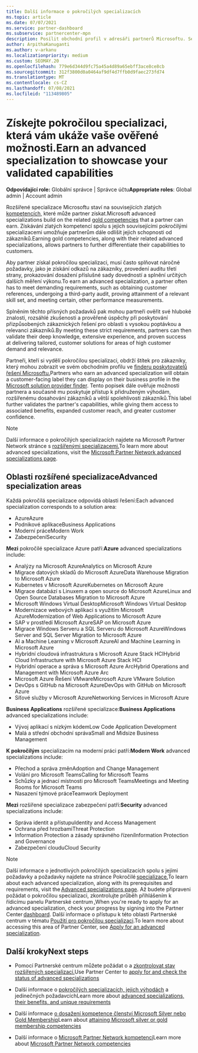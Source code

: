 ```yaml
---
title: Další informace o pokročilých specializacích
ms.topic: article
ms.date: 07/07/2021
ms.service: partner-dashboard
ms.subservice: partnercenter-mpn
description: Posílit obchodní profil v adresáři partnerů Microsoftu. Seznamte se s pokročilými specializacemi, které můžete dosáhnout, spolu s vašimi stávajícími kompetencemi Gold a Silver.
author: ArpithaKanuganti
ms.author: v-arkanu
ms.localizationpriority: medium
ms.custom: SEOMAY.20
ms.openlocfilehash: 779e6d344d9fc75a45a4d89a65ebff3ace8ce8cb
ms.sourcegitcommit: 312f3800d0a0464af9df4d7ffb0d9faec273fd74
ms.translationtype: MT
ms.contentlocale: cs-CZ
ms.lasthandoff: 07/08/2021
ms.locfileid: "113489805"
---
```

# <a name="earn-an-advanced-specialization-to-showcase-your-validated-capabilities"></a><span data-ttu-id="8c970-104">Získejte pokročilou specializaci, která vám ukáže vaše ověřené možnosti.</span><span class="sxs-lookup"><span data-stu-id="8c970-104">Earn an advanced specialization to showcase your validated capabilities</span></span>

<span data-ttu-id="8c970-105">**Odpovídající role:** Globální správce | Správce účtu</span><span class="sxs-lookup"><span data-stu-id="8c970-105">**Appropriate roles**: Global admin | Account admin</span></span>

<span data-ttu-id="8c970-106">Rozšířené specializace Microsoftu staví na souvisejících zlatých [kompetencích,](learn-about-competencies.md) které může partner získat.</span><span class="sxs-lookup"><span data-stu-id="8c970-106">Microsoft advanced specializations build on the related [gold competencies](learn-about-competencies.md) that a partner can earn.</span></span> <span data-ttu-id="8c970-107">Získávání zlatých kompetencí spolu s jejich souvisejícími pokročilými specializacemi umožňuje partnerům dále odlišit jejich schopnosti od zákazníků.</span><span class="sxs-lookup"><span data-stu-id="8c970-107">Earning gold competencies, along with their related advanced specializations, allows partners to further differentiate their capabilities to customers.</span></span>

<span data-ttu-id="8c970-108">Aby partner získal pokročilou specializaci, musí často splňovat náročné požadavky, jako je získání odkazů na zákazníky, provedení auditu třetí strany, prokazování dosažení příslušné sady dovedností a splnění určitých dalších měření výkonu.</span><span class="sxs-lookup"><span data-stu-id="8c970-108">To earn an advanced specialization, a partner often has to meet demanding requirements, such as obtaining customer references, undergoing a third-party audit, proving attainment of a relevant skill set, and meeting certain, other performance measurements.</span></span>

<span data-ttu-id="8c970-109">Splněním těchto přísných požadavků pak mohou partneři ověřit své hluboké znalosti, rozsáhlé zkušenosti a prověřené úspěchy při poskytování přizpůsobených zákaznických řešení pro oblasti s vysokou poptávkou a relevanci zákazníků.</span><span class="sxs-lookup"><span data-stu-id="8c970-109">By meeting these strict requirements, partners can then validate their deep knowledge, extensive experience, and proven success at delivering tailored, customer solutions for areas of high customer demand and relevance.</span></span>

<span data-ttu-id="8c970-110">Partneři, kteří si vydělí pokročilou specializaci, obdrží štítek pro zákazníky, který mohou zobrazit ve svém obchodním profilu ve [finderu poskytovatelů řešení Microsoftu.](https://www.microsoft.com/solution-providers/home)</span><span class="sxs-lookup"><span data-stu-id="8c970-110">Partners who earn an advanced specialization will obtain a customer-facing label they can display on their business profile in the [Microsoft solution provider finder](https://www.microsoft.com/solution-providers/home).</span></span> <span data-ttu-id="8c970-111">Tento popisek dále ověřuje možnosti partnera a současně mu poskytuje přístup k přidruženým výhodám, rozšířenému dosahování zákazníků a větší spolehlivosti zákazníků.</span><span class="sxs-lookup"><span data-stu-id="8c970-111">This label further validates the partner's capabilities, while giving them access to associated benefits, expanded customer reach, and greater customer confidence.</span></span>

> [!NOTE]
> <span data-ttu-id="8c970-112">Další informace o pokročilých specializacích najdete na Microsoft Partner Network stránce s [rozšířenými specializacemi.](https://partner.microsoft.com/membership/advanced-specialization)</span><span class="sxs-lookup"><span data-stu-id="8c970-112">To learn more about advanced specializations, visit the [Microsoft Partner Network advanced specializations page](https://partner.microsoft.com/membership/advanced-specialization).</span></span>

## <a name="advanced-specialization-areas"></a><span data-ttu-id="8c970-113">Oblasti rozšířené specializace</span><span class="sxs-lookup"><span data-stu-id="8c970-113">Advanced specialization areas</span></span>

<span data-ttu-id="8c970-114">Každá pokročilá specializace odpovídá oblasti řešení:</span><span class="sxs-lookup"><span data-stu-id="8c970-114">Each advanced specialization corresponds to a solution area:</span></span>

- <span data-ttu-id="8c970-115">Azure</span><span class="sxs-lookup"><span data-stu-id="8c970-115">Azure</span></span>
- <span data-ttu-id="8c970-116">Podnikové aplikace</span><span class="sxs-lookup"><span data-stu-id="8c970-116">Business Applications</span></span>
- <span data-ttu-id="8c970-117">Moderní práce</span><span class="sxs-lookup"><span data-stu-id="8c970-117">Modern Work</span></span>
- <span data-ttu-id="8c970-118">Zabezpečení</span><span class="sxs-lookup"><span data-stu-id="8c970-118">Security</span></span>

<span data-ttu-id="8c970-119">**Mezi** pokročilé specializace Azure patří:</span><span class="sxs-lookup"><span data-stu-id="8c970-119">**Azure** advanced specializations include:</span></span>

- <span data-ttu-id="8c970-120">Analýzy na Microsoft Azure</span><span class="sxs-lookup"><span data-stu-id="8c970-120">Analytics on Microsoft Azure</span></span>
- <span data-ttu-id="8c970-121">Migrace datových skladů do Microsoft Azure</span><span class="sxs-lookup"><span data-stu-id="8c970-121">Data Warehouse Migration to Microsoft Azure</span></span>
- <span data-ttu-id="8c970-122">Kubernetes v Microsoft Azure</span><span class="sxs-lookup"><span data-stu-id="8c970-122">Kubernetes on Microsoft Azure</span></span>
- <span data-ttu-id="8c970-123">Migrace databází s Linuxem a open source do Microsoft Azure</span><span class="sxs-lookup"><span data-stu-id="8c970-123">Linux and Open Source Databases Migration to Microsoft Azure</span></span>
- <span data-ttu-id="8c970-124">Microsoft Windows Virtual Desktop</span><span class="sxs-lookup"><span data-stu-id="8c970-124">Microsoft Windows Virtual Desktop</span></span>
- <span data-ttu-id="8c970-125">Modernizace webových aplikací s využitím Microsoft Azure</span><span class="sxs-lookup"><span data-stu-id="8c970-125">Modernization of Web Applications to Microsoft Azure</span></span>
- <span data-ttu-id="8c970-126">SAP v prostředí Microsoft Azure</span><span class="sxs-lookup"><span data-stu-id="8c970-126">SAP on Microsoft Azure</span></span>
- <span data-ttu-id="8c970-127">Migrace Windows Serveru a SQL Serveru do Microsoft Azure</span><span class="sxs-lookup"><span data-stu-id="8c970-127">Windows Server and SQL Server Migration to Microsoft Azure</span></span>
- <span data-ttu-id="8c970-128">AI a Machine Learning v Microsoft Azure</span><span class="sxs-lookup"><span data-stu-id="8c970-128">AI and Machine Learning in Microsoft Azure</span></span>
- <span data-ttu-id="8c970-129">Hybridní cloudová infrastruktura s Microsoft Azure Stack HCI</span><span class="sxs-lookup"><span data-stu-id="8c970-129">Hybrid Cloud Infrastructure with Microsoft Azure Stack HCI</span></span>
- <span data-ttu-id="8c970-130">Hybridní operace a správa s Microsoft Azure Arc</span><span class="sxs-lookup"><span data-stu-id="8c970-130">Hybrid Operations and Management with Microsoft Azure Arc</span></span>
- <span data-ttu-id="8c970-131">Microsoft Azure Řešení VMware</span><span class="sxs-lookup"><span data-stu-id="8c970-131">Microsoft Azure VMware Solution</span></span>
- <span data-ttu-id="8c970-132">DevOps s GitHub na Microsoft Azure</span><span class="sxs-lookup"><span data-stu-id="8c970-132">DevOps with GitHub on Microsoft Azure</span></span>
- <span data-ttu-id="8c970-133">Síťové služby v Microsoft Azure</span><span class="sxs-lookup"><span data-stu-id="8c970-133">Networking Services in Microsoft Azure</span></span>


<span data-ttu-id="8c970-134">**Business Applications** rozšířené specializace:</span><span class="sxs-lookup"><span data-stu-id="8c970-134">**Business Applications** advanced specializations include:</span></span>

- <span data-ttu-id="8c970-135">Vývoj aplikací s nízkým kódem</span><span class="sxs-lookup"><span data-stu-id="8c970-135">Low Code Application Development</span></span>
- <span data-ttu-id="8c970-136">Malá a střední obchodní správa</span><span class="sxs-lookup"><span data-stu-id="8c970-136">Small and Midsize Business Management</span></span>

<span data-ttu-id="8c970-137">**K pokročilým** specializacím na moderní práci patří:</span><span class="sxs-lookup"><span data-stu-id="8c970-137">**Modern Work** advanced specializations include:</span></span>

- <span data-ttu-id="8c970-138">Přechod a správa změn</span><span class="sxs-lookup"><span data-stu-id="8c970-138">Adoption and Change Management</span></span>
- <span data-ttu-id="8c970-139">Volání pro Microsoft Teams</span><span class="sxs-lookup"><span data-stu-id="8c970-139">Calling for Microsoft Teams</span></span>
- <span data-ttu-id="8c970-140">Schůzky a jednací místnosti pro Microsoft Teams</span><span class="sxs-lookup"><span data-stu-id="8c970-140">Meetings and Meeting Rooms for Microsoft Teams</span></span>
- <span data-ttu-id="8c970-141">Nasazení týmové práce</span><span class="sxs-lookup"><span data-stu-id="8c970-141">Teamwork Deployment</span></span>

<span data-ttu-id="8c970-142">**Mezi** rozšířené specializace zabezpečení patří:</span><span class="sxs-lookup"><span data-stu-id="8c970-142">**Security** advanced specializations include:</span></span>

- <span data-ttu-id="8c970-143">Správa identit a přístupu</span><span class="sxs-lookup"><span data-stu-id="8c970-143">Identity and Access Management</span></span>
- <span data-ttu-id="8c970-144">Ochrana před hrozbami</span><span class="sxs-lookup"><span data-stu-id="8c970-144">Threat Protection</span></span>
- <span data-ttu-id="8c970-145">Information Protection a zásady správného řízení</span><span class="sxs-lookup"><span data-stu-id="8c970-145">Information Protection and Governance</span></span>
- <span data-ttu-id="8c970-146">Zabezpečení cloudu</span><span class="sxs-lookup"><span data-stu-id="8c970-146">Cloud Security</span></span>

> [!NOTE]
> <span data-ttu-id="8c970-147">Další informace o jednotlivých pokročilých specializacích spolu s jejími požadavky a požadavky najdete na stránce Pokročilé [specializace.](https://partner.microsoft.com/membership/advanced-specialization)</span><span class="sxs-lookup"><span data-stu-id="8c970-147">To learn about each advanced specialization, along with its prerequisites and requirements, visit the [Advanced specializations page](https://partner.microsoft.com/membership/advanced-specialization).</span></span> <span data-ttu-id="8c970-148">Až budete připraveni požádat o pokročilou specializaci, zkontrolujte průběh přihlášením k řídicímu panelu Partnerské centrum [.](https://partner.microsoft.com/dashboard)</span><span class="sxs-lookup"><span data-stu-id="8c970-148">When you're ready to apply for an advanced specialization, check your progress by signing into the Partner Center [dashboard](https://partner.microsoft.com/dashboard).</span></span> <span data-ttu-id="8c970-149">Další informace o přístupu k této oblasti Partnerské centrum v tématu [Použití pro pokročilou specializaci](advanced-specializations-apply.md).</span><span class="sxs-lookup"><span data-stu-id="8c970-149">To learn more about accessing this area of Partner Center, see [Apply for an advanced specialization](advanced-specializations-apply.md).</span></span>

## <a name="next-steps"></a><span data-ttu-id="8c970-150">Další kroky</span><span class="sxs-lookup"><span data-stu-id="8c970-150">Next steps</span></span>

- <span data-ttu-id="8c970-151">Pomocí Partnerské centrum můžete požádat o a [zkontrolovat stav rozšířených specializací.](advanced-specializations-apply.md)</span><span class="sxs-lookup"><span data-stu-id="8c970-151">Use Partner Center to [apply for and check the status of advanced specializations](advanced-specializations-apply.md)</span></span>

- <span data-ttu-id="8c970-152">Další informace o [pokročilých specializacích, jejich výhodách](https://partner.microsoft.com/membership/advanced-specialization) a jedinečných požadavcích</span><span class="sxs-lookup"><span data-stu-id="8c970-152">Learn more about [advanced specializations, their benefits, and unique requirements](https://partner.microsoft.com/membership/advanced-specialization)</span></span>

- <span data-ttu-id="8c970-153">Další informace [o dosažení kompetence členství Microsoft Silver nebo Gold Membership](learn-about-competencies.md)</span><span class="sxs-lookup"><span data-stu-id="8c970-153">Learn about [attaining Microsoft silver or gold membership competencies](learn-about-competencies.md)</span></span>

- <span data-ttu-id="8c970-154">Další informace o [Microsoft Partner Network kompetencí](https://partner.microsoft.com/membership/competencies)</span><span class="sxs-lookup"><span data-stu-id="8c970-154">Learn more about [Microsoft Partner Network competencies](https://partner.microsoft.com/membership/competencies)</span></span>